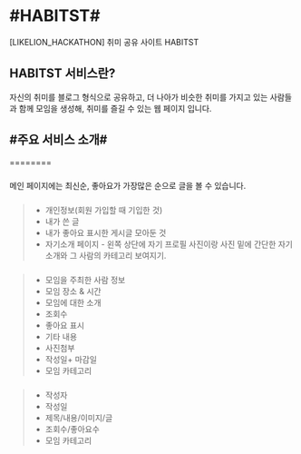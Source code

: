 #HABITST#
==========
[LIKELION_HACKATHON] 취미 공유 사이트 HABITST

HABITST 서비스란?
----------
자신의 취미를 블로그 형식으로 공유하고, 더 나아가 비슷한 취미를 가지고 있는 사람들과 함께 모임을 생성해, 취미를 즐길 수 있는 웹 페이지 입니다.

## #주요 서비스 소개#
========

### <main>
메인 페이지에는 최신순, 좋아요가 가장많은 순으로 글을 볼 수 있습니다.

### <mypage>
  
>- 개인정보(회원 가입할 때 기입한 것)
>- 내가 쓴 글
>- 내가 좋아요 표시한 게시글 모아둔 것
>- 자기소개 페이지 - 왼쪽 상단에 자기 프로필 사진이랑 사진 밑에 간단한 자기소개와 그 사람의 카테고리 보여지기.

### <withme>
  
>- 모임을 주최한 사람 정보
>- 모임 장소 & 시간
>- 모임에 대한 소개
>- 조회수
>- 좋아요 표시
>- 기타 내용
>- 사진첨부
>- 작성일+ 마감일
>- 모임 카테고리

### <myblog>

>- 작성자
>- 작성일
>- 제목/내용/이미지/글
>- 조회수/좋아요수
>- 모임 카테고리
